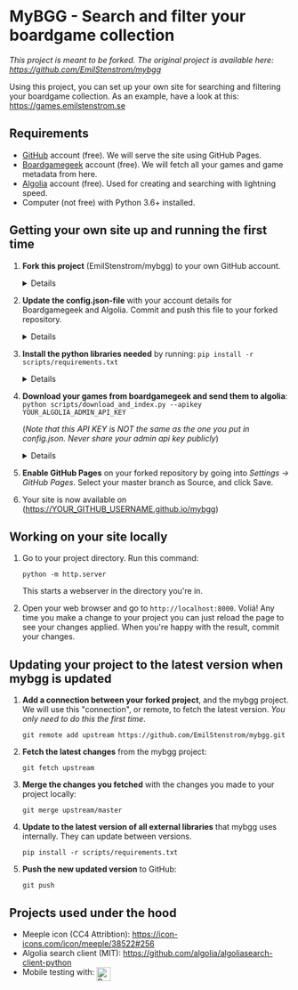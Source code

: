 # MyBGG - Search and filter your boardgame collection

_This project is meant to be forked. The original project is available here: https://github.com/EmilStenstrom/mybgg_

Using this project, you can set up your own site for searching and filtering your boardgame collection. As an example, have a look at this: https://games.emilstenstrom.se

## Requirements

* [GitHub](https://github.com) account (free). We will serve the site using GitHub Pages.
* [Boardgamegeek](https://boardgamegeek.com) account (free). We will fetch all your games and game metadata from here.
* [Algolia](https://algolia.com) account (free). Used for creating and searching with lightning speed.
* Computer (not free) with Python 3.6+ installed.

## Getting your own site up and running the first time

1. **Fork this project** (EmilStenstrom/mybgg) to your own GitHub account.
   <details>
      <summary>Details</summary>
      Forking a project is pretty much copying it to your own GitHub account. On the top of this page, to the right, is a button called Fork. Click it and accept all the defaults. You now have a copy of this project you can make changes to.
   </details>

2. **Update the config.json-file** with your account details for Boardgamegeek and Algolia. Commit and push this file to your forked repository.
   <details>
      <summary>Details</summary>

      * To change a file in your project, you first need to get it working on your computer. You get it from GitHub to your computer by cloning it. Go to your forked project, and find the green "Clone or download"-button. If you know how Git works, you can clone it by typing `git clone YOUR_GIT_URL`. Otherwise downloading the zip-file, and unzipping it to a directory works fine too.
      * Now go into the directory that you just created, and edit the file called config.json.

      ```js
      {
          "project": {
              "name": "mybgg",  // This is the name of your project. You can leave it as it is.
              "title": ""  // This is the page title. If you leave this empty, a title will be
                           // created from your BGG username.
          },
          "boardgamegeek": {
              "user_name": "YOUR_BGG_USERNAME",  // The username on boardgamegeek that has your games
              "extra_params": {
                  "own": 1  // Here's the query that will be sent to BGG to get your games. A full list
                            // of options can be found here:
                            // https://lcosmin.github.io/boardgamegeek/modules.html#boardgamegeek.api.BGGClient.collection
              }
          },
          "algolia": {
              "app_id": "YOUR_APP_ID",  // Your Algolia APP ID. When logged in, look at the top of the
                                        // page which says: APPS > YOUR_ID_HERE
              "api_key_search_only": "YOUR_PUBLIC_API_KEY",  // Click "API Keys" in the menu to the left.
                                                             // Use the "Search-Only API Key"!
              "index_name": "YOUR_INDEX_NAME",  // All your games will be stored in something called an "index".
                                                // You can create and index by going to "Indices" in the menu to the left.
                                                // Click to create a new index, and give it a name. Put the name you choose here.
              "hits_per_page": 48,  // Number of games you want to show on each page
              "sort_by": "asc(name)"  // Default sort order before the user has searched for anything.
                                      // Can be one of: asc(rank), desc(rating), desc(numrated), desc(numowned)
                                      // "asc" stands for ascending, meaning lowest number first, desc the opposite
          }
      }
      ```

      * Your're all set. If you cloned your project from github, you can commit your change my typing:

      ```
      git commit -m "Update config.json"
      git push
      ```
   </details>

3. **Install the python libraries needed** by running:
   ```pip install -r scripts/requirements.txt```

   <details>
      <summary>Details</summary>

      * This step requires that you have (at least) Python 3.6 installed. You can download it from https://python.org if you need to.
      * The installer installs a command called "pip", that allows you to install libraries from the internet. It could be called "pip3.6" instead, so try typing that instead of pip if you don't get it working.
      * The mybgg project comes with a requirements.txt file, that specifies which version of things it needs. So go to the project, and type the above command there. Everything you need should be installed.
   </details>

4. **Download your games from boardgamegeek and send them to algolia**:
   ```python scripts/download_and_index.py --apikey YOUR_ALGOLIA_ADMIN_API_KEY```

   (_Note that this API KEY is NOT the same as the one you put in config.json. Never share your admin api key publicly_)

   <details>
      <summary>Details</summary>

      * This step requires that you have (at least) Python 3.6 installed. You can download it from https://python.org if you need to.
      * Python could be installed as either "python", or "python3.6". Try the other version if the first doesn't work for you. You'll probably get "Invalid syntax"-errors if you run the script with the wrong version.
      * The Algolia API key needed here can be found under the "API Keys" menu option, when logged in to Algolias dashboard. Pick the one called "Admin API Key", since this one will need permission to add games to your index. Never share this key publicly, since it can be used to delete your whole search index. Don't commit it to your project!
      * Running this command might give strange errors from time to time. It seems the boardgamegeek API is somewhat shaking. Just trying to run the command again usually works. If you get other errors, please post an issue here: https://github.com/EmilStenstrom/mybgg/issues
   </details>

5. **Enable GitHub Pages** on your forked repository by going into _Settings ->
GitHub Pages_. Select your master branch as Source, and click Save.

6. Your site is now available on (https://YOUR_GITHUB_USERNAME.github.io/mybgg)

## Working on your site locally

1. Go to your project directory. Run this command:

    ```python -m http.server```

    This starts a webserver in the directory you're in.

2. Open your web browser and go to `http://localhost:8000`. Voliá! Any time you make a change to your project you can just reload the page to see your changes applied. When you're happy with the result, commit your changes.

## Updating your project to the latest version when mybgg is updated

1. **Add a connection between your forked project**, and the mybgg project. We will use this "connection", or remote, to fetch the latest version. _You only need to do this the first time_.

   ```
   git remote add upstream https://github.com/EmilStenstrom/mybgg.git
   ```

2. **Fetch the latest changes** from the mybgg project:

   ```
   git fetch upstream
   ```

3. **Merge the changes you fetched** with the changes you made to your project locally:

   ```
   git merge upstream/master
   ```

4. **Update to the latest version of all external libraries** that mybgg uses internally. They can update between versions.

   ```
   pip install -r scripts/requirements.txt
   ```


5. **Push the new updated version** to GitHub:

   ```
   git push
   ```

## Projects used under the hood

* Meeple icon (CC4 Attribtion): https://icon-icons.com/icon/meeple/38522#256
* Algolia search client (MIT): https://github.com/algolia/algoliasearch-client-python
* Mobile testing with: <a href="https://www.browserstack.com"><img src="https://raw.githubusercontent.com/EmilStenstrom/mybgg/master/Browserstack-logo@2x.png" height="25" alt="Browserstack" style="vertical-align: top"></a>
